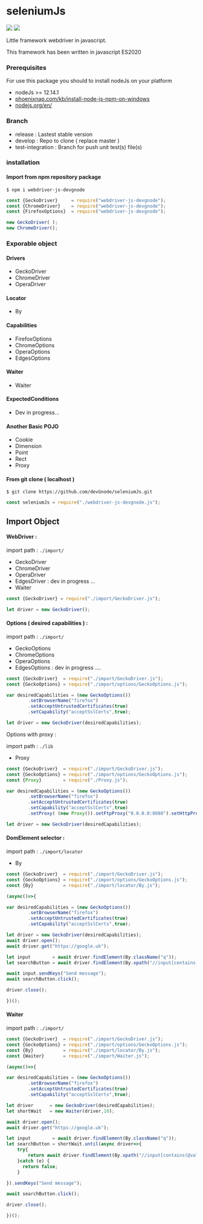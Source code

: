# seleniumJs

<img src="https://img.shields.io/badge/Version-1.0.0-yellowgreen"/> <img src="https://img.shields.io/badge/Javascript-ES2020-yellow"/>

Little framework webdriver in javascript.

This framework has been written in javascript ES2020
 
### Prerequisites

 For use this package you should to install nodeJs on your platform

- nodeJs >= 12.14.1
- [phoenixnap.com/kb/install-node-js-npm-on-windows](https://phoenixnap.com/kb/install-node-js-npm-on-windows)
- [nodejs.org/en/](https://nodejs.org/en/)

### Branch

- release : Lastest stable version
- develop : Repo to clone ( replace master ) 
- test-integration : Branch for push unit test(s) file(s)

### installation 

#### Import from npm repository package

``
$ npm i webdriver-js-devgnode
``

```javascript
const {GeckoDriver}     = require("webdriver-js-devgnode");
const {ChromeDriver}    = require("webdriver-js-devgnode");
const {FirefoxOptions}  = require("webdriver-js-devgnode");

new GeckoDriver( );
new ChromeDriver();
```

### Exporable object

#### Drivers

- GeckoDriver
- ChromeDriver
- OperaDriver

#### Locator

- By

#### Capabilities

- FirefoxOptions
- ChromeOptions
- OperaOptions
- EdgesOptions

#### Waiter

- Waiter

#### ExpectedConditions

- Dev in progress...

#### Another Basic POJO

- Cookie
- Dimension
- Point
- Rect
- Proxy
 

#### From git clone ( localhost )

``
$ git clone https://github.com/devGnode/seleniumJs.git
``

```javascript
const seleniumJs = require("./webdriver-js-devgnode.js");
```

## Import Object

#### WebDriver :

import path :
``
 ./import/
``

- GeckoDriver
- ChromeDriver
- OperaDriver
- EdgesDriver : dev in progress ...
- Waiter

```javascript
const {GeckoDriver} = require("./import/GeckoDriver.js");

let driver = new GeckoDriver();
```

#### Options ( desired capabilities ) :

import path :
``
 ./import/
``

- GeckoOptions
- ChromeOptions
- OperaOptions
- EdgesOptions  : dev in progress ....

```javascript
const {GeckoDriver}  = require("./import/GeckoDriver.js");
const {GeckoOptions} = require("./import/options/GeckoOptions.js");

var desiredCapabilities = (new GeckoOptions())
        .setBrowserName("firefox")
        .setAcceptUntrustedCertificates(true)
        .setCapability("acceptSslCerts",true);

let driver = new GeckoDriver(desiredCapabilities);
```
Options with proxy :

import path :
``
 ./lib
``

- Proxy

```javascript
const {GeckoDriver}  = require("./import/GeckoDriver.js");
const {GeckoOptions} = require("./import/options/GeckoOptions.js");
const {Proxy}        = require("./Proxy.js");

var desiredCapabilities = (new GeckoOptions())
        .setBrowserName("firefox")
        .setAcceptUntrustedCertificates(true)
        .setCapability("acceptSslCerts",true)
        .setProxy( (new Proxy()).setFtpProxy("0.0.0.0:8080").setHttpProxy("0.0.0.0:8080").setSslProxy("0.0.0.0:8080") );

let driver = new GeckoDriver(desiredCapabilities);
```

#### DomElement selector :

import path :
``
 ./import/locator
``

- By

```javascript
const {GeckoDriver}  = require("./import/GeckoDriver.js");
const {GeckoOptions} = require("./import/options/GeckoOptions.js");
const {By}           = require("./import/locator/By.js");

(async()=>{

var desiredCapabilities = (new GeckoOptions())
        .setBrowserName("firefox")
        .setAcceptUntrustedCertificates(true)
        .setCapability("acceptSslCerts",true);

let driver = new GeckoDriver(desiredCapabilities);
await driver.open();
await driver.get("https://google.uk");

let input        = await driver.findElement(By.className("q"));
let searchButton = await driver.findElement(By.xpath("//input[contains(@value,'Recherche Google') and @type='submit']"));

await input.sendKeys("Send message");
await searchButton.click();

driver.close();

})();
```
#### Waiter

import path :
``
 ./import/
``

```javascript
const {GeckoDriver}  = require("./import/GeckoDriver.js");
const {GeckoOptions} = require("./import/options/GeckoOptions.js");
const {By}           = require("./import/locator/By.js");
const {Waiter}       = require("./import/Waiter.js");

(async()=>{

var desiredCapabilities = (new GeckoOptions())
        .setBrowserName("firefox")
        .setAcceptUntrustedCertificates(true)
        .setCapability("acceptSslCerts",true);

let driver      = new GeckoDriver(desiredCapabilities);
let shortWait   = new Waiter(driver,10);

await driver.open();
await driver.get("https://google.uk");

let input        = await driver.findElement(By.className("q"));
let searchButton = shortWait.until(async driver=>{
    try{
        return await driver.findElement(By.xpath("//input[contains(@value,'Recherche Google') and @type='submit']"));
    }catch (e) {
      return false;
    }

}).sendKeys("Send message");

await searchButton.click();

driver.close();

})();
```
